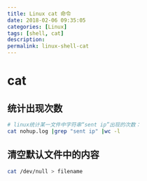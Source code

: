 ```yaml
---
title: Linux cat 命令
date: 2018-02-06 09:35:05
categories: [Linux]
tags: [shell, cat]
description:
permalink: linux-shell-cat
---
```


# cat
## 统计出现次数
```bash
# linux统计某一文件中字符串“sent ip”出现的次数：
cat nohup.log |grep "sent ip" |wc -l
```
## 清空默认文件中的内容
```bash
cat /dev/null > filename
```
